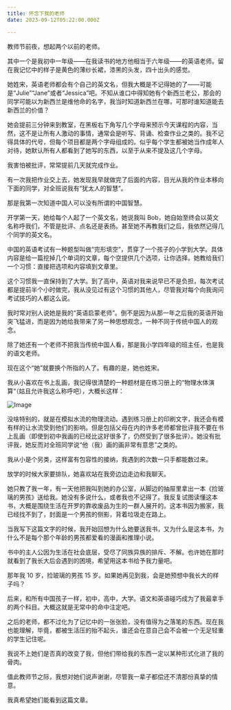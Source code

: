 ```yaml
---
title: 怀念下我的老师
date: 2023-09-12T05:22:00.000Z

---
```



教师节前夜，想起两个以前的老师。

其中一个是我初中一年级——在我读书的地方他相当于六年级——的英语老师。留在我记忆中的样子是黄色的薄纱长裙，漆黑的头发，四十出头的感觉。

她姓宋，英语老师都会有个自己的英文名，但我大概是不记得她的了——可能是“Julie”“Jane”或者“Jessica”吧。不知从谁口中得知她有个新西兰老公，那会的同学可能以为新西兰是维他命的名字，我当时知道新西兰在哪，可那时谁知道能去新西兰的价值？

她会提前三分钟来到教室，在黑板右下角写几个字母来预示今天课程的内容，当然，这不是让所有人激动的事情，通常会是听写、背诵、检查作业之类的。我不记得具体的代号，但每个项目都是两个字母组成的。似乎每个学生都被她当作成年人对待，她默认所有人都看到了她写的东西，以至于从来不提及这几个字母。

我害怕被批评，常常提前几天就完成作业。

有一次我把作业交上去，她发现我早就做完了后面的内容，目光从我的作业本移向下面的同学，对全班说我有“犹太人的智慧”。

那是我第一次知道中国人可以没有所谓的中国智慧。

开学第一天，她给每个人起了一个英文名，她说我叫 Bob，她自始至终会以英文名称呼我们，不管是批评、点名还是表扬。甚至她不再教我们之后，我依然记得几个同学的英文名。

中国的英语考试有一种题型叫做“完形填空”，贯穿了一个孩子的小学到大学。具体内容是给一篇挖掉几个单词的文章，每个空提供几个选项，让你选择。她教给我们一个习惯：直接把选项和内容填到文章里。

这个习惯我一直保持到了大学。到了高中，英语对我来说早已不是负担，每次考试都是提前半个小时做完，我从没见过有这个习惯的其他人，尽管我对每个向我询问考试技巧的人都这么说。

我时常对别人说她是我的“英语启蒙老师”。倒不是因为从那一年之后我的英语开始突飞猛进，而是因为她给我带来了另一种思想观念，一种不同于传统中国人的观念。

除了她还有一个老师不把我当传统中国人看，那是我小学四年级的班主任，也是我的语文老师。

现在这个“她”就要换个所指的人了。有趣的是，她也姓宋。

我从小喜欢在书上乱画，我记得很清楚的一种题材是在练习册上的“物理水体演算“（姑且允许我这么称呼吧），大概长这样：

![Image](../public/image/post/Screenshot_2023-09-10_at_09.55.18.png)

没啥特别的，就是在模拟水流的物理流动。遇到练习册上的印刷文字，我还会有模有样的让水流受到他们的影响。但是包括父母在内的许多老师都曾批评我不要在书上乱画（即使到初中我画的已经比这好很多了，仍然受到了很多批评）。她没有批评我，她反而对全班同学说“他（我）画的画非常有意思”之类的。

我从小是个另类，这样富有包容性的接纳，我遇到的次数一只手都能数过来。

放学的时候大家要排队，她喜欢站在我旁边边走边和我聊天。

她只教了我一年，有一天他把我叫到她的办公室，从脚边的抽屉里拿出一本《捡玻璃的男孩》送给我。她没有多说什么，或者我也不记得了。我反复试图读懂这本书，大概是围绕生活在开罗的靠收废品为生的一群人展开的。这本书因为搬家，我已经找不到了，封面是一个男孩的侧影，背着垃圾走在路上。

当我写下这篇文字的时候，我开始回想为什么她要送我书，又为什么是这本书，为什么不是每个那个年龄的男孩都爱看的漫画和推理小说。

书中的主人公因为生活在社会底层，受尽了同族异族的排斥、不解。也许她在那时就看到了我长大后会遇到的困境，希望用这本书给予我力量吧。

那年我 10 岁，捡玻璃的男孩 15 岁。如果她再见到我，会是她预想中我长大的样子吗？

后来，和所有中国孩子一样，初中，高中，大学。语文和英语碰巧成为了我最拿手的两个科目。大概这就是无常中的命中注定吧。

之后的老师，都不过化为了记忆中的一张张脸，没有值得为之落笔的东西。现在我也能理解，毕竟，都被生活压的抬不起头，谁还会在意自己会不会被一个无足轻重的学生记住呢。

我说不上她们是否真的改变了我，但他们带给我的东西一定以某种形式化进了我的骨肉。

值此教师节之际，我想对她们说声谢谢，尽管我一辈子都偿还不清那份真挚的情意。

我真希望她们能看到这篇文章。


